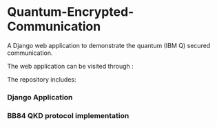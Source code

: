# Quantum-Encrypted-Communication
A Django web application to demonstrate the quantum (IBM Q) secured communication.  

The web application can be visited through : 

The repository includes: 
### Django Application
### BB84 QKD protocol implementation 

